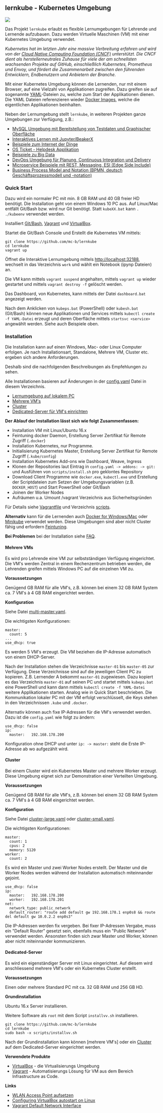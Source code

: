 lernkube - Kubernetes Umgebung 
------------------------------

![](images/lernkube.png)

Das Projekt `lernkube` erlaubt es flexible Lernumgebungen für Lehrende und Lernende aufzubauen. Dazu werden Virtuelle Maschinen (VM) mit einer Kubernetes Umgebung verwendet. 

*Kubernetes hat im letzten Jahr eine massive Verbreitung erfahren und wird von der [Cloud Native Computing Foundation (CNCF)](https://www.cncf.io/) unterstützt. Die CNCF dient als herstellerneutrales Zuhause für viele der am schnellsten wachsenden Projekte auf GitHub, einschließlich Kubernetes, Prometheus und Envoy, und fördert die Zusammenarbeit zwischen den führenden Entwicklern, Endbenutzern und Anbietern der Branche.*

Mit einer Kubernetes Umgebung können die Lernenden, nur mit einem Browser, auf eine Vielzahl von Applikationen zugreifen. Dazu greifen sie auf sogenannte [YAML](https://de.wikipedia.org/wiki/YAML)-Dateien zu, welche zum Start der Applikationen dienen. Die YAML Dateien referenzieren wieder [Docker Images](https://hub.docker.com/), welche die eigentlichen Applikationen beinhalten.  

Neben der Lernumgebung stellt `lernkube`, in weiteren Projekten ganze Umgebungen zur Verfügung, z.B.:
* [MySQL Umgebung mit Bereitstellung von Testdaten und Graphischer Oberfläche](https://github.com/mc-b/dok/tree/master/mysql)
* [Interaktives Lernen mit Jupyter/BeakerX](https://github.com/mc-b/dok/tree/master/jupyter) 
* [Beispiele zum Internet der Dinge](https://github.com/mc-b/dok/tree/master/iot)
* [OS Ticket - Helpdesk Applikation](https://github.com/mc-b/dok/tree/master/osticket)
* [Beispiele zu Big Data](https://github.com/mc-b/dok/tree/master/bigdata)
* [DevOps Umgebung für Planung, Continuous Integration und Delivery](https://github.com/mc-b/dok/tree/master/devops)
* [Microservice Beispiele mit REST, Messaging, ESI (Edge Side Include)](https://github.com/mc-b/misegr)
* [Business Process Model and Notation (BPMN, deutsch Geschäftsprozessmodell und -notation)](https://github.com/mc-b/misegr/tree/master/bpmn)

### Quick Start

Dazu wird ein normaler PC mit min. 8 GB RAM und 40 GB freier HD benötigt. Die Installation geht von einem Windows 10 PC aus. Auf Linux/Mac entfällt Git/Bash bzw. wird nur Git benötigt. Statt `kubeXX.bat` kann `. ./kubeenv` verwendet werden. 

Installiert [Git/Bash](https://git-scm.com/downloads), [Vagrant](https://www.vagrantup.com/) und [VirtualBox](https://www.virtualbox.org/).

Startet die Git/Bash Console und Erstellt die Kubernetes VM mittels:

	git clone https://github.com/mc-b/lernkube
	cd lernkube
	vagrant up
	
Öffnet die Interaktive Lernumgebung mittels [http://localhost:32188](http://localhost:32188), wechselt in das Verzeichnis `work` und wählt ein Notebook (ipynp Dateien) an.

Die VM kann mittels `vagrant suspend` angehalten, mittels `vagrant up` wieder gestartet und mittels `vagrant destroy -f` gelöscht werden.

Das Dashboard, von Kubernetes, kann mittels der Datei `dashboard.bat` angezeigt werden. 

Nach dem Anklicken von `kubeps.bat` (PowerShell) oder `kubesh.bat` (Git/Bash) können neue Applikationen und Services mittels `kubectl create -f YAML-Datei` erzeugt und deren Oberfläche mittels `startsvc <service>` angewählt werden. Siehe auch Beispiele oben.

### Installation

Die Installation kann auf einen Windows, Mac- oder Linux Computer erfolgen. Je nach Installationsart, Standalone, Mehrere VM, Cluster etc. ergeben sich andere Anforderungen.

Deshalb sind die nachfolgenden Beschreibungen als Empfehlungen zu sehen.

Alle Installationen basieren auf Änderungen in der [config.yaml](config.yaml) Datei in diesem Verzeichnis. 

* [Lernumgebung auf lokalem PC](#quick-start)
* [Mehrere VM's](#mehrere-vms)
* [Cluster](#cluster)
* [Dedicated-Server für VM's einrichten](#dedicated-server)

**Der Ablauf der Installation lässt sich wie folgt Zusammenfassen:**
* Installation VM mit Linux/Ubuntu 16.x
* Feintuning docker Daemon, Erstellung Server Zertifikat für Remote Zugriff (`.docker`)
* Installation Kubernetes, nur Programme.
* Initialisierung Kubernetes Master, Erstellung Server Zertifikat für Remote Zugriff (`.kube/config`)
* Installation Kubernetes Add-ons wie Dashboard, Weave, Ingress
* Klonen der Repositories laut Eintrag in `config.yaml -> addons: -> git:` und Ausführen von `scripts/install.sh` pro geklontes Repository
* Download Client Programme wie `docker.exe`, `kubectl.exe` und Erstellung der Scriptdateien zum Setzen der Umgebungsvariablen (z.B. `DOCKER_HOST`) und Start PowerShell oder Git/Bash
* Joinen der Worker Nodes
* Aufräumen u.a. Umount /vagrant Verzeichnis aus Sicherheitsgründen

Für Details siehe [Vagrantfile](Vagrantfile) und Verzeichnis [scripts](scripts/).

**Alternativ** kann für die Lernenden auch [Docker for Windows/Mac](https://www.docker.com/products/docker-desktop) oder [Minikube](https://github.com/kubernetes/minikube) verwendet werden. Diese Umgebungen sind aber nicht Cluster fähig und erfordern [Feintuning](docker4windows/).

**Bei Problemen** bei der Installation siehe [FAQ](FAQ.md).

#### Mehrere VMs

Es wird pro Lehrende eine VM zur selbstständigen Verfügung eingerichtet. Die VM's werden  Zentral in einem Rechenzentrum betrieben werden, die Lehrenden greifen mittels Windows PC auf die einzelnen VM zu.

**Voraussetzungen**

Genügend GB RAM für alle VM's, z.B. können bei einem 32 GB RAM System ca. 7 VM's à 4 GB RAM eingerichtet werden.

**Konfiguration**

Siehe Datei [multi-master.yaml](templates/multi-master.yaml).

Die wichtigsten Konfigurationen:

	master:
	  count: 5
	...
	use_dhcp: true  

Es werden 5 VM's erzeugt. Die VM beziehen die IP-Adresse automatisch von einem DHCP-Server.

Nach der Installation stehen die Verzeichnisse `master-01` bis `master-05` zur Verfügung. Diese Verzeichnisse sind auf die jeweiligen Client PC zu kopieren. Z.B. Lernender A bekommt `master-01` zugewiesen. Dazu kopiert es das Verzeichnis `master-01` auf seinen PC und startet mittels `kubeps.bat` eine PowerShell und kann dann mittels `kubectl create -f YAML-Datei` weitere Applikationen starten. Analog wie in Quick Start beschrieben. Die Kommunikation lokaler PC mit der VM erfolgt verschlüsselt, die Keys stehen in den Verzeichnissen `.kube` und `.docker`. 

Alternativ können auch fixe IP-Adressen für die VM's verwendet werden. Dazu ist die `config.yaml` wie folgt zu ändern:

	use_dhcp: false
	ip:	
      master:   192.168.178.200 

Konfiguration ohne DHCP und unter `ip: -> master:` steht die Erste IP-Adresse ab wo aufgezählt wird.

#### Cluster

Bei einem Cluster wird ein Kubernetes Master und mehrere Worker erzeugt. Diese Umgebung eignet sich zur Demonstration einer Verteilten Umgebung.

**Voraussetzungen**

Genügend GB RAM für alle VM's, z.B. können bei einem 32 GB RAM System ca. 7 VM's à 4 GB RAM eingerichtet werden.

**Konfiguration**

Siehe Datei [cluster-large.yaml](templates/cluster-large.yaml) oder [cluster-small.yaml](templates/cluster-small.yaml).

Die wichtigsten Konfigurationen:

	master:
	  count: 1
	  cpus: 2
	  memory: 5120
	worker:
	  count: 2

Es wird ein Master und zwei Worker Nodes erstellt. Der Master und die Worker Nodes werden während der Installation automatisch miteinnander gejoint.

	use_dhcp: false  
	ip:
	  master:   192.168.178.200
	  worker:   192.168.178.201
	net:
	  network_type: public_network
	  default_router: "route add default gw 192.168.178.1 enp0s8 && route del default gw 10.0.2.2 enp0s3"	  

Die IP-Adressen werden fix vergeben. Bei fixer IP-Adressen Vergabe, muss ein "Default Router" gesetzt sein, ebenfalls muss ein "Public Network" verwendet werden. Ansonsten finden sich zwar Master und Worker, können aber nicht miteinnander kommunizieren.


#### Dedicated-Server

Es wird ein eigenständiger Server mit Linux eingerichtet. Auf diesem wird anschliessend mehrere VM's oder ein Kubernetes Cluster erstellt.

**Voraussetzungen**

Einen oder mehrere Standard PC mit ca. 32 GB RAM und 256 GB HD.

**Grundinstallation**

Ubuntu 16.x Server installieren.

Weitere Software als `root` mit dem Script `installvv.sh` installieren.

	git clone https://github.com/mc-b/lernkube
	cd lernkube
	sudo bash -x scripts/installvv.sh

Nach der Grundinstallation kann können [mehrere VM's] oder ein [Cluster](#cluster) auf dem Dedicated-Server eingerichtet werden.

**Verwendete Produkte**
* [VirtualBox](https://www.virtualbox.org/) - die Virtualisierungs Umgebung
* [Vagrant](https://www.vagrantup.com/) - Automatisierungs Lösung für VM aus dem Bereich Infrastructure as Code.

**Links**

* [WLAN Access Point aufsetzen](https://wiki.ubuntuusers.de/WLAN_Router/)
* [Configuring VirtualBox autostart on Linux](https://geek1011.github.io/linux-tips/configuring-virtualbox-autostart/)
* [Vagrant Default Network Interface](https://www.vagrantup.com/docs/networking/public_network.html#default-network-interface)
